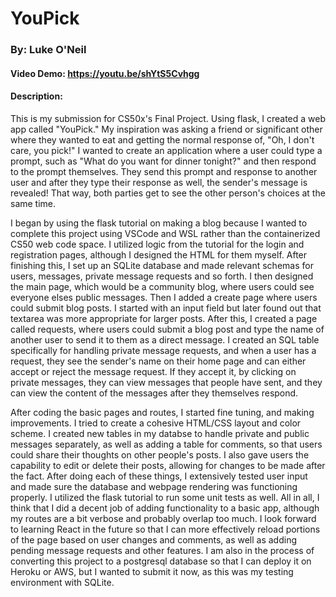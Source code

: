 # YouPick
### By: Luke O'Neil
#### Video Demo:  <https://youtu.be/shYtS5Cvhgg>
#### Description:
This is my submission for CS50x's Final Project. Using flask, I created a web app called "YouPick." My inspiration was asking a friend or significant other where they wanted to eat and getting the normal response of, "Oh, I don't care, you pick!" I wanted to create an application where a user could type a prompt, such as "What do you want for dinner tonight?" and then respond to the prompt themselves. They send this prompt and response to another user and after they type their response as well, the sender's message is revealed! That way, both parties get to see the other person's choices at the same time.

I began by using the flask tutorial on making a blog because I wanted to complete this project using VSCode and WSL rather than the containerized CS50 web code space. I utilized logic from the tutorial for the login and registration pages, although I designed the HTML for them myself. After finishing this, I set up an SQLite database and made relevant schemas for users, messages, private message requests and so forth. I then designed the main page, which would be a community blog, where users could see everyone elses public messages. Then I added a create page where users could submit blog posts. I started with an input field but later found out that textarea was more appropriate for larger posts. After this, I created a page called requests, where users could submit a blog post and type the name of another user to send it to them as a direct message. I created an SQL table specifically for handling private message requests, and when a user has a request, they see the sender's name on their home page and can either accept or reject the message request. If they accept it, by clicking on private messages, they can view messages that people have sent, and they can view the content of the messages after they themselves respond. 

After coding the basic pages and routes, I started fine tuning, and making improvements. I tried to create a cohesive HTML/CSS layout and color scheme. I created new tables in my databse to handle private and public messages separately, as well as adding a table for comments, so that users could share their thoughts on other people's posts. I also gave users the capability to edit or delete their posts, allowing for changes to be made after the fact. After doing each of these things, I extensively tested user input and made sure the database and webpage rendering was functioning properly. I utilized the flask tutorial to run some unit tests as well. All in all, I think that I did a decent job of adding functionality to a basic app, although my routes are a bit verbose and probably overlap too much. I look forward to learning React in the future so that I can more effectively reload portions of the page based on user changes and comments, as well as adding pending message requests and other features. I am also in the process of converting this project to a postgresql database so that I can deploy it on Heroku or AWS, but I wanted to submit it now, as this was my testing environment with SQLite.